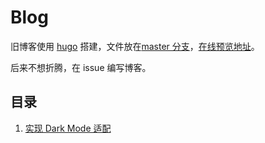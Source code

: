 # Blog

旧博客使用 [hugo](https://github.com/gohugoio/hugo) 搭建，文件放在[master 分支](https://github.com/nusr/blog/tree/master)，[在线预览地址](https://nusr.github.io/)。

后来不想折腾，在 issue 编写博客。

## 目录

1. [实现 Dark Mode 适配](https://github.com/nusr/blog/issues/10)
